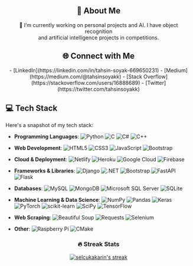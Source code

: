 <h2 align="center">💫 About Me</h2>
<p align="center"> 🔭 I’m currently working on personal projects and AI. I have object recognition<br>and artificial intelligence projects in competitions.</p>

<h2 align="center"></h2>
<p align="center"> </p>
<h2 align="center">🌐 Connect with Me</h2>
<p align="center">- [LinkedIn](https://linkedin.com/in/tahsin-soyak-669650231)
- [Medium](https://medium.com/@tahsinsoyakk)
- [Stack Overflow](https://stackoverflow.com/users/16888689)
- [Twitter](https://twitter.com/tahsinsoyakk) </p>


## 💻 Tech Stack
Here's a snapshot of my tech stack:

- **Programming Languages**:
  ![Python](https://img.shields.io/badge/Python-3670A0?style=flat&logo=python&logoColor=ffdd54)
  ![C](https://img.shields.io/badge/C-%2300599C.svg?style=flat&logo=c&logoColor=white)
  ![C#](https://img.shields.io/badge/C%23-%23239120.svg?style=flat&logo=c-sharp&logoColor=white)
  ![C++](https://img.shields.io/badge/C++-%2300599C.svg?style=flat&logo=c%2B%2B&logoColor=white)
  
- **Web Development**:
  ![HTML5](https://img.shields.io/badge/HTML5-%23E34F26.svg?style=flat&logo=html5&logoColor=white)
  ![CSS3](https://img.shields.io/badge/CSS3-%231572B6.svg?style=flat&logo=css3&logoColor=white)
  ![JavaScript](https://img.shields.io/badge/JavaScript-%23323330.svg?style=flat&logo=javascript&logoColor=%23F7DF1E)
  ![Bootstrap](https://img.shields.io/badge/Bootstrap-%23563D7C.svg?style=flat&logo=bootstrap&logoColor=white)

- **Cloud & Deployment**:
  ![Netlify](https://img.shields.io/badge/netlify-%23000000.svg?style=flat&logo=netlify&logoColor=#00C7B7)
  ![Heroku](https://img.shields.io/badge/heroku-%23430098.svg?style=flat&logo=heroku&logoColor=white)
  ![Google Cloud](https://img.shields.io/badge/Google%20Cloud-%234285F4.svg?style=flat&logo=google-cloud&logoColor=white)
  ![Firebase](https://img.shields.io/badge/firebase-%23039BE5.svg?style=flat&logo=firebase)

- **Frameworks & Libraries**: ![Django](https://img.shields.io/badge/Django-092E20?style=flat&logo=django&logoColor=white) ![.NET](https://img.shields.io/badge/.NET-5C2D91?style=flat&logo=.net&logoColor=white) ![Bootstrap](https://img.shields.io/badge/bootstrap-%23563D7C.svg?style=flat&logo=bootstrap&logoColor=white) ![FastAPI](https://img.shields.io/badge/FastAPI-005571?style=flat&logo=fastapi) ![Flask](https://img.shields.io/badge/flask-%23000.svg?style=flat&logo=flask&logoColor=white)


- **Databases**:
  ![MySQL](https://img.shields.io/badge/mysql-%2300f.svg?style=flat&logo=mysql&logoColor=white)
  ![MongoDB](https://img.shields.io/badge/MongoDB-%234ea94b.svg?style=flat&logo=mongodb&logoColor=white)
  ![Microsoft SQL Server](https://img.shields.io/badge/Microsoft%20SQL%20Sever-CC2927?style=flat&logo=microsoft%20sql%20server&logoColor=white)
  ![SQLite](https://img.shields.io/badge/SQLite-%2307405e.svg?style=flat&logo=sqlite&logoColor=white)

- **Machine Learning & Data Science**:
  ![NumPy](https://img.shields.io/badge/NumPy-%23013243.svg?style=flat&logo=numpy&logoColor=white)
  ![Pandas](https://img.shields.io/badge/Pandas-%23150458.svg?style=flat&logo=pandas&logoColor=white)
  ![Keras](https://img.shields.io/badge/Keras-%23D00000.svg?style=flat&logo=Keras&logoColor=white)
  ![PyTorch](https://img.shields.io/badge/PyTorch-%23EE4C2C.svg?style=flat&logo=PyTorch&logoColor=white)
  ![scikit-learn](https://img.shields.io/badge/scikit--learn-%23F7931E.svg?style=flat&logo=scikit-learn&logoColor=white)
  ![SciPy](https://img.shields.io/badge/SciPy-%230C55A5.svg?style=flat&logo=scipy&logoColor=%white)
  ![TensorFlow](https://img.shields.io/badge/TensorFlow-%23FF6F00.svg?style=flat&logo=TensorFlow&logoColor=white)

- **Web Scraping**: ![Beautiful Soup](https://img.shields.io/badge/Beautiful%20Soup-%2300FF00.svg?style=flat) ![Requests](https://img.shields.io/badge/Requests-%23000000.svg?style=flat) ![Selenium](https://img.shields.io/badge/Selenium-%23000000.svg?style=flat)


- **Other**:
  ![Raspberry Pi](https://img.shields.io/badge/-RaspberryPi-C51A4A?style=flat&logo=Raspberry-Pi)
  ![CMake](https://img.shields.io/badge/CMake-%23008FBA.svg?style=flat&logo=cmake&logoColor=white)


<div align=center>
  <h3>🔥 Streak Stats</h3>

  <p>
    <a href="">
      <img align="center" title="🔥 Get streak stats for your profile at git.io/streak-stats" alt="selcukakarin's streak" src="https://streak-stats.demolab.com/?user=tahsinsoyak&theme=monokai-metallian&hide_border=true"/>
    </a>
   
  </p>
 </div>
  
